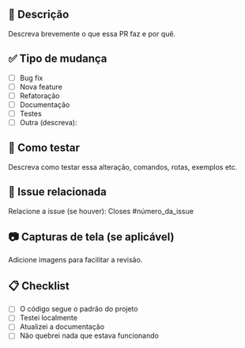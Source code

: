 ## 📌 Descrição

Descreva brevemente o que essa PR faz e por quê.

## ✅ Tipo de mudança

- [ ] Bug fix
- [ ] Nova feature
- [ ] Refatoração
- [ ] Documentação
- [ ] Testes
- [ ] Outra (descreva):

## 🧪 Como testar

Descreva como testar essa alteração, comandos, rotas, exemplos etc.

## 🔗 Issue relacionada

Relacione a issue (se houver):
Closes #número_da_issue

## 📷 Capturas de tela (se aplicável)

Adicione imagens para facilitar a revisão.

## 📋 Checklist

- [ ] O código segue o padrão do projeto
- [ ] Testei localmente
- [ ] Atualizei a documentação
- [ ] Não quebrei nada que estava funcionando
